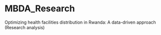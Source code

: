 # MBDA_Research
Optimizing health facilities distribution in Rwanda: A data-driven approach (Research analysis)
